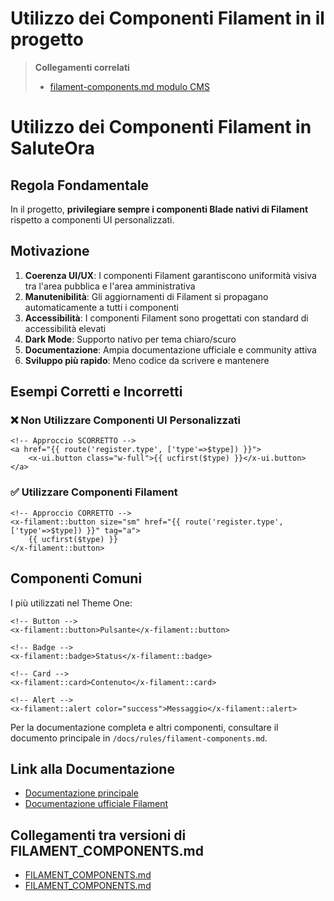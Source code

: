 # Utilizzo dei Componenti Filament in il progetto
> **Collegamenti correlati**
> - [filament-components.md modulo CMS](../../../../Modules/Cms/docs/filament-components.md)

# Utilizzo dei Componenti Filament in SaluteOra

## Regola Fondamentale

In il progetto, **privilegiare sempre i componenti Blade nativi di Filament** rispetto a componenti UI personalizzati.



## Motivazione

1. **Coerenza UI/UX**: I componenti Filament garantiscono uniformità visiva tra l'area pubblica e l'area amministrativa
2. **Manutenibilità**: Gli aggiornamenti di Filament si propagano automaticamente a tutti i componenti
3. **Accessibilità**: I componenti Filament sono progettati con standard di accessibilità elevati
4. **Dark Mode**: Supporto nativo per tema chiaro/scuro
5. **Documentazione**: Ampia documentazione ufficiale e community attiva
6. **Sviluppo più rapido**: Meno codice da scrivere e mantenere

## Esempi Corretti e Incorretti

### ❌ Non Utilizzare Componenti UI Personalizzati

```blade
<!-- Approccio SCORRETTO -->
<a href="{{ route('register.type', ['type'=>$type]) }}">
    <x-ui.button class="w-full">{{ ucfirst($type) }}</x-ui.button>
</a>
```

### ✅ Utilizzare Componenti Filament

```blade
<!-- Approccio CORRETTO -->
<x-filament::button size="sm" href="{{ route('register.type', ['type'=>$type]) }}" tag="a">
    {{ ucfirst($type) }}
</x-filament::button>
```

## Componenti Comuni

I più utilizzati nel Theme One:

```blade
<!-- Button -->
<x-filament::button>Pulsante</x-filament::button>

<!-- Badge -->
<x-filament::badge>Status</x-filament::badge>

<!-- Card -->
<x-filament::card>Contenuto</x-filament::card>

<!-- Alert -->
<x-filament::alert color="success">Messaggio</x-filament::alert>
```

Per la documentazione completa e altri componenti, consultare il documento principale in `/docs/rules/filament-components.md`.

## Link alla Documentazione

- [Documentazione principale](/docs/rules/filament-components.md)
- [Documentazione ufficiale Filament](https://filamentphp.com/docs/3.x/support/blade-components/overview)

## Collegamenti tra versioni di FILAMENT_COMPONENTS.md
* [FILAMENT_COMPONENTS.md](laravel/Modules/Xot/docs/FILAMENT_COMPONENTS.md)
* [FILAMENT_COMPONENTS.md](laravel/Themes/One/docs/FILAMENT_COMPONENTS.md)

